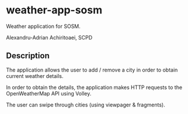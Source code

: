 # weather-app-sosm
Weather application for SOSM.

Alexandru-Adrian Achiritoaei, SCPD


## Description

The application allows the user to add / remove a city in order to obtain current weather details.

In order to obtain the details, the application makes HTTP requests to the OpenWeatherMap API
using Volley.

The user can swipe through cities (using viewpager & fragments).